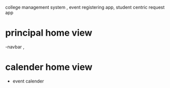 college management system , event registering app, student centric request app



# principal home view 
-navbar , 

# calender home view
- event calender
